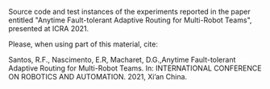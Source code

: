 Source code and test instances of the experiments reported in the paper entitled "Anytime Fault-tolerant Adaptive Routing for Multi-Robot Teams", presented at ICRA 2021.

Please, when using part of this material, cite: 

Santos, R.F., Nascimento, E.R, Macharet, D.G.,Anytime Fault-tolerant Adaptive Routing for Multi-Robot Teams. In: INTERNATIONAL CONFERENCE ON ROBOTICS AND AUTOMATION. 2021, Xi’an China.

